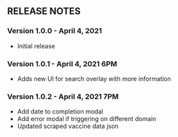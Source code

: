 ## RELEASE NOTES

### Version 1.0.0 - April 4, 2021

- Initial release

### Version 1.0.1 - April 4, 2021 6PM
- Adds new UI for search overlay with more information


### Version 1.0.2 - April 4, 2021 7PM
- Add date to completion modal
- Add error modal if triggering on different domain
- Updated scraped vaccine data json
